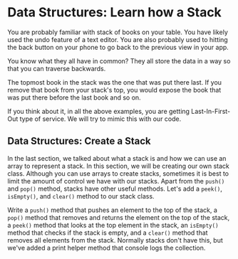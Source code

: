 # Data Structures: Learn how a Stack

You are probably familiar with stack of books on your table. You have likely used the undo feature of a text editor. You are also probably used to hitting the back button on your phone to go back to the previous view in your app.

You know what they all have in common? They all store the data in a way so that you can traverse backwards.

The topmost book in the stack was the one that was put there last. If you remove that book from your stack's top, you would expose the book that was put there before the last book and so on.

If you think about it, in all the above examples, you are getting Last-In-First-Out type of service. We will try to mimic this with our code.

## Data Structures: Create a Stack

In the last section, we talked about what a stack is and how we can use an array to represent a stack. In this section, we will be creating our own stack class. Although you can use arrays to create stacks, sometimes it is best to limit the amount of control we have with our stacks. Apart from the `push()` and `pop()` method, stacks have other useful methods. Let's add a `peek()`, `isEmpty()`, and `clear()` method to our stack class.

Write a `push()` method that pushes an element to the top of the stack, a `pop()` method that removes and returns the element on the top of the stack, a `peek()` method that looks at the top element in the stack, an `isEmpty()` method that checks if the stack is empty, and a `clear()` method that removes all elements from the stack. Normally stacks don't have this, but we've added a print helper method that console logs the collection.
